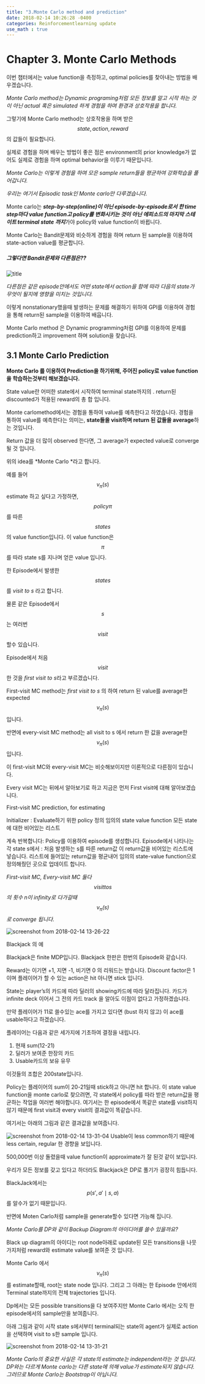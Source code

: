 ```yaml
---
title: "3.Monte Carlo method and prediction"
date: 2018-02-14 10:26:28 -0400
categories: Reinforcementlearning update
use_math : true
---
```


# Chapter 3. Monte Carlo Methods


이번 챕터에서는 value function을 측정하고, optimal policies를 찾아내는 방법을 배우겠습니다.
 
*Monte Carlo method는 Dynamic programing처럼 모든 정보를 알고 시작 하는 것이 아닌 actual 혹은 simulated 하게 경험을 하며 환경과 상호작용을 합니다.*

그렇기에 Monte Carlo method는 상호작용을 하며 받은 $$state,action, reward$$ 의 값들이 필요합니다.

실제로 경험을 하며 배우는 방법이 좋은 점은 environment의 prior knowledge가 없어도 실제로 경험을 하며 optimal behavior을 이루기 때문입니다. 

*Monte Carlo는 이렇게 경험을 하며 모은 sample return들을 평균하여 강화학습을 풀어갑니다.* 

*우리는 여기서 Episodic task인 Monte carlo만 다루겠습니다.* 

Monte carlo는 ***step-by-step(online)이 아닌 episode-by-episode로서 한 time step마다 value function고 policy를 변화시키는 것이 아닌 에피소드의 마지막 스테이트 terminal state 까지***가야 policy와 value function이 바뀝니다.

Monte Carlo는 Bandit문제와 비슷하게 경험을 하며 return 된 sample을 이용하여 state-action value를 평균합니다. 



##### 그렇다면 Bandit문제와 다른점은??
![title](https://user-images.githubusercontent.com/11300712/36184534-aaa0fcfe-1177-11e8-8445-e60fbb254914.jpg)

*다른점은 같은 episode안에서도 어떤 state에서 action을 함에 따라 다음의 state가 무엇이 될지에 영향을 미치는 것입니다.*

이렇게 nonstationary했을때 발생하는 문제를 해결하기 위하여 GPI를 이용하여 경험을 통해 return된 sample을 이용하여 배웁니다. 

Monte Carlo method 은 Dynamic programming처럼 GPI를 이용하여 문제를 prediction하고 improvement 하며 solution을 찾습니다. 

## 3.1 Monte Carlo Prediction

**Monte Carlo 를 이용하여 Prediction을 하기위해, 주어진 policy로 value function을 학습하는것부터 해보겠습니다.**

State value란 어떠한 state에서 시작하여 terminal state까지의 . return된 discounted가 적용된 reward의 총 합 입니다.

Monte carlomethod에서는 경험을 통하여 value를 예측한다고 하였습니다.
경험을 통하여 value를 예측한다는 의미는, **state들을 visit하며 return 된 값들을 average**하는 것입니다. 

Return 값을 더 많이 observed 한다면, 그 average가 expected value로 converge될 것 입니다. 

위의 idea를 *Monte Carlo *라고 합니다. 

예를 들어 $$v_\pi(s)$$ estimate 하고 싶다고 가정하면, $$policy \pi$$ 를 따른 $$state s$$의 value function입니다.
이 value function은 $$\pi$$를 따라 state s를 지나며 얻은 value 입니다. 


한 Episode에서 발생한 $$state s$$를 *visit to s* 라고 합니다. 

물론 같은 Episode에서  $$s$$는 여러번 $$visit$$ 할수 있습니다.   

Episode에서 처음 $$visit$$한 것을 *first visit to s*라고 부르겠습니다. 

First-visit MC method는 *first visit to s* 의 하여 return 된 value를 average한 expected $$v_\pi(s)$$ 입니다. 

반면에 every-visit MC method는 all visit to s 에서 return 한 값을 average한 $$v_\pi(s)$$ 입니다.


이 first-visit MC와 every-visit MC는 비슷해보이지만 이론적으로 다른점이 있습니다. 

Every visit MC는 뒤에서 알아보기로 하고 지금은 먼저 First visit에 대해 알아보겠습니다. 



First-visit MC prediction, for estimating 

Initializer : 
	Evaluate하기 위한 policy 정의
	임의의 state value function
	모든 state에 대한 비어있는 리스트

계속 반복합니다: 
	Policy를 이용하여 episode를 생성합니다.
	Episode에서 나타나는 각 state s에서 :
		처음 발생하는 s를 따른 return값
		이 return값을 비어있는 리스트에 넣습니다.
        리스트에 들어있는 return값을 평균내어 임의의 state-value function으로 정의해줬던 곳으로 업데이트 합니다. 
        





*First-visit MC, Every-visit MC 둘다 $$visit to s$$의 횟수 n이  infinity로 다가갈때 $$v_\pi(s)$$로 converge 됩니다.*

![screenshot from 2018-02-14 13-26-22](https://user-images.githubusercontent.com/11300712/36187746-af34c512-118a-11e8-915b-1e726a8cc21a.png)


Blackjack 의 예

Blackjack은 finite MDP입니다. Blackjack 한판은 한번의 Episode와 같습니다. 

Reward는 이기면 +1, 지면 -1, 비기면 0 의 리워드는 받습니다. Discount factor은 1이며 플레이어가 할 수 있는 action은 hit 아니면 stick 입니다. 

State는 player’s의 카드에 따라 딜러의 showing카드에 따라 달라집니다. 
카드가 infinite deck 이어서 그 전의 카드 track 을 알아도 이점이 없다고 가정하겠습니다. 

만약 플레이어가 11로 쓸수있는 ace를 가지고 있다면 (bust 하지 않고) 이 ace를 usable하다고 하겠습니다. 

플레이어는 다음과 같은 세가지에 기초하여 결정을 내립니다. 

1. 현재 sum(12-21) 
2. 딜러가 보여준 한장의 카드
3. Usable카드의 보유 유무 

이것들의 조합은 200state입니다. 

Policy는 플레이어의 sum이 20-21일때 stick하고 아니면 hit 합니다. 이 state value function을 monte carlo로 찾으려면, 각 state에서 policy를 따라 받은 return값을 평균하는 작업을 여러번 해야합니다. 
여기서는 한 episode에서 똑같은 state를 visit하지 않기 때문에 first visit과 every visit의 결과값이 똑같습니다. 

여기서는 아래의 그림과 같은 결과값을 보여줍니다. 

![screenshot from 2018-02-14 13-31-04](https://user-images.githubusercontent.com/11300712/36187864-7eb333b4-118b-11e8-9a70-20b579fbfe6a.png)
Usable이 less common하기 때문에 less certain, regular 한 경향을 보입니다. 

500,000번 이상 돌렸을때 value function이 approximate가 잘 된것 같이 보입니다.

우리가 모든 정보를 갖고 있다고 하더라도 Blackjack은 DP로 풀기가 굉장히 힘듭니다. 

BlackJack에서는 $$p(s',a'\mid s,a)$$를 알수가 없기 때문입니다. 

반면에 Moten Carlo처럼 sample을 generate할수 있다면 가능해 집니다.


*Monte Carlo를 DP와 같이 Backup Diagram의 아이디어를 쓸수 있을까요?* 

Black up diagram의 아이디는 root node아래로 update된 모든 transitions을 
나뭇가지처럼 reward와 estimate value를 보여준 것 입니다. 

Monte Carlo 에서 $$v_\pi(s)$$를 estimate할때,  root는 state node 입니다. 
그리고 그 아래는 한 Episode 안에서의 Terminal state까지의 전체 trajectories 입니다.


Dp에서는 모든 possible transitions을 다 보여주지만 Monte Carlo 에서는 오직 한 episode에서의 sample만을 보여줍니다.  

아래 그림과 같이 시작 state s에서부터 terminal되는 state의 agent가 실제로 action을 선택하며 visit to s한 sample 입니다. 


![screenshot from 2018-02-14 13-31-21](https://user-images.githubusercontent.com/11300712/36187866-802f0696-118b-11e8-926b-c09ff1436a5d.png)



*Monte Carlo의 중요한 사실은 각 state의 estimate는 independent라는 것 입니다.  DP와는 다르게 Monte carlo는 다른 state에 의해 value가 estimate되지 않습니다.
그러므로 Monte Carlo는 Bootstrap이 아닙니다.*
